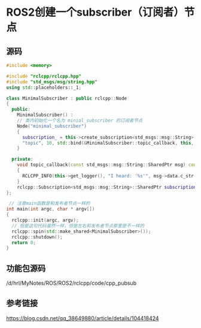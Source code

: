 # ROS2创建一个subscriber（订阅者）节点

## 源码

```cpp
#include <memory>

#include "rclcpp/rclcpp.hpp"
#include "std_msgs/msg/string.hpp"
using std::placeholders::_1;

class MinimalSubscriber : public rclcpp::Node
{
  public:
    MinimalSubscriber() : 
    // 类内初始化一个名为 minial_subscriber 的订阅者节点
    Node("minimal_subscriber")
    {
      subscription_ = this->create_subscription<std_msgs::msg::String>(
      "topic", 10, std::bind(&MinimalSubscriber::topic_callback, this, _1));
    }

  private:
    void topic_callback(const std_msgs::msg::String::SharedPtr msg) const
    {
      RCLCPP_INFO(this->get_logger(), "I heard: '%s'", msg->data.c_str());
    }
    rclcpp::Subscription<std_msgs::msg::String>::SharedPtr subscription_;
};

 // 注意main函数是和发布者节点一样的
int main(int argc, char * argv[])
{
  rclcpp::init(argc, argv);
  // 但是这句代码虽然一样，但是左右和发布者节点那里是不一样的
  rclcpp::spin(std::make_shared<MinimalSubscriber>());
  rclcpp::shutdown();
  return 0;
}
```

## 功能包源码

/d/hrl/MyNotes/ROS/ROS2/rclcpp/code/cpp_pubsub

## 参考链接

https://blog.csdn.net/qq_38649880/article/details/104418424
